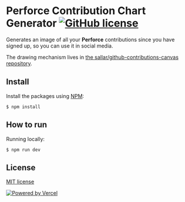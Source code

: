 # Perforce Contribution Chart Generator [![GitHub license](https://img.shields.io/badge/license-MIT-blue.svg)](https://github.com/sallar/github-contributions-canvas/blob/master/LICENSE)

Generates an image of all your **Perforce** contributions since you have signed up, so you can use it in social media.

The drawing mechanism lives in [the sallar/github-contributions-canvas repository](https://github.com/sallar/github-contributions-canvas).

## Install

Install the packages using [NPM](https://nodejs.org/en/):

```
$ npm install
```

## How to run

Running locally:

```
$ npm run dev
```

## License

[MIT license](https://opensource.org/licenses/MIT)

[![Powered by Vercel](/public/powered-by-vercel.svg)](https://vercel.com/?utm_source=github-contributions-chart&utm_campaign=oss)
